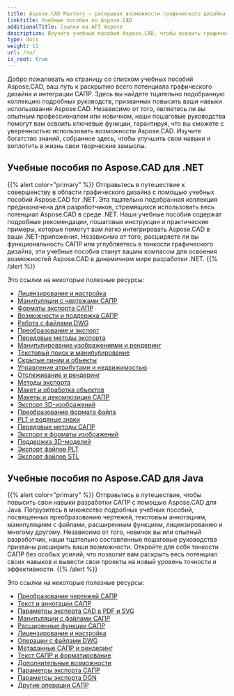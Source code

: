 ```yaml
---
title: Aspose.CAD Mastery — раскрывая возможности графического дизайна
linktitle: Учебные пособия по Aspose.CAD
additionalTitle: Ссылки на API Aspose
description: Изучите учебные пособия Aspose.CAD, чтобы освоить графический дизайн. Повышайте свои навыки с помощью пошаговых руководств по интеграции САПР и раскройте свой творческий потенциал.
type: docs
weight: 11
url: /ru/
is_root: true
---
```


Добро пожаловать на страницу со списком учебных пособий Aspose.CAD, ваш путь к раскрытию всего потенциала графического дизайна и интеграции САПР. Здесь вы найдете тщательно подобранную коллекцию подробных руководств, призванных повысить ваши навыки использования Aspose.CAD. Независимо от того, являетесь ли вы опытным профессионалом или новичком, наши пошаговые руководства помогут вам освоить ключевые функции, гарантируя, что вы сможете с уверенностью использовать возможности Aspose.CAD. Изучите богатство знаний, собранное здесь, чтобы улучшить свои навыки и воплотить в жизнь свои творческие замыслы.

## Учебные пособия по Aspose.CAD для .NET
{{% alert color="primary" %}}
Отправьтесь в путешествие к совершенству в области графического дизайна с помощью учебных пособий Aspose.CAD for .NET. Эта тщательно подобранная коллекция предназначена для разработчиков, стремящихся использовать весь потенциал Aspose.CAD в среде .NET. Наши учебные пособия содержат подробные рекомендации, пошаговые инструкции и практические примеры, которые помогут вам легко интегрировать Aspose.CAD в ваши .NET-приложения. Независимо от того, расширяете ли вы функциональность САПР или углубляетесь в тонкости графического дизайна, эти учебные пособия станут вашим компасом для освоения возможностей Aspose.CAD в динамичном мире разработки .NET.
{{% /alert %}}

Это ссылки на некоторые полезные ресурсы:
 
- [Лицензирование и настройка](./net/licensing-and-configuration/)
- [Манипуляции с чертежами САПР](./net/cad-drawing-manipulation/)
- [Форматы экспорта САПР](./net/cad-export-formats/)
- [Возможности и поддержка САПР](./net/cad-features-and-support/)
- [Работа с файлами DWG](./net/dwg-file-manipulation/)
- [Преобразование и экспорт](./net/conversion-and-export/)
- [Передовые методы экспорта](./net/advanced-export-techniques/)
- [Манипулирование изображениями и рендеринг](./net/image-manipulation-and-rendering/)
- [Текстовый поиск и манипулирование](./net/text-search-and-manipulation/)
- [Скрытые линии и объекты](./net/hidden-lines-and-entities/)
- [Управление атрибутами и недвижимостью](./net/attribute-and-property-management/)
- [Отслеживание и рендеринг](./net/tracking-and-rendering/)
- [Методы экспорта](./net/export-techniques/)
- [Макет и обработка объектов](./net/layout-and-object-handling/)
- [Макеты и декомпозиция САПР](./net/cad-layouts-and-decomposition/)
- [Экспорт 3D-изображений](./net/3d-image-export/)
- [Преобразование формата файла](./net/file-format-conversion/)
- [PLT и водяные знаки](./net/plt-and-watermarking/)
- [Передовые методы САПР](./net/advanced-cad-techniques/)
- [Экспорт в форматы изображений](./net/exporting-to-image-formats/)
- [Поддержка 3D-моделей](./net/3d-model-support/)
- [Экспорт файлов PLT](./net/exporting-plt-files/)
- [Экспорт файлов STL](./net/stl-file-export/)


## Учебные пособия по Aspose.CAD для Java
{{% alert color="primary" %}}
Отправьтесь в путешествие, чтобы повысить свои навыки разработки САПР с помощью Aspose.CAD для Java. Погрузитесь в множество подробных учебных пособий, посвященных преобразованию чертежей, текстовым аннотациям, манипуляциям с файлами, расширенным функциям, лицензированию и многому другому. Независимо от того, новичок вы или опытный разработчик, наши тщательно составленные пошаговые руководства призваны расширить ваши возможности. Откройте для себя тонкости САПР без особых усилий, что позволит вам раскрыть весь потенциал своих навыков и вывести свои проекты на новый уровень точности и эффективности.
{{% /alert %}}

Это ссылки на некоторые полезные ресурсы:
 
- [Преобразование чертежей САПР](./java/cad-drawing-conversion/)
- [Текст и аннотации САПР](./java/cad-text-and-annotation/)
- [Параметры экспорта CAD в PDF и SVG](./java/cad-to-pdf-and-svg-export-options/)
- [Манипуляции с файлами САПР](./java/cad-file-manipulation/)
- [Расширенные функции САПР](./java/advanced-cad-features/)
- [Лицензирование и настройка](./java/licensing-and-configuration/)
- [Операции с файлами DWG](./java/dwg-file-operations/)
- [Метаданные САПР и рендеринг](./java/cad-meta-data-and-rendering/)
- [Текст САПР и форматирование](./java/cad-text-and-formatting/)
- [Дополнительные возможности](./java/additional-features/)
- [Параметры экспорта САПР](./java/cad-export-options/)
- [Параметры экспорта DGN](./java/dgn-export-options/)
- [Другие операции САПР](./java/other-cad-operations/)



